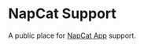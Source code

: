 NapCat Support
==============

A public place for [NapCat App](https://itunes.apple.com/tw/app/napcat-github-client-for-open/id606238223?mt=8) support.
